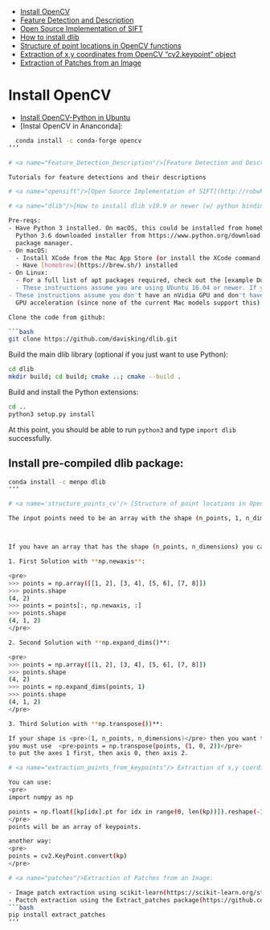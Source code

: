 * [Install OpenCV](#install_opencv)
* [Feature Detection and Description](#Feature_Detection_Description)
* [Open Source Implementation of SIFT](#opensift)
* [How to install dlib](#dlib)
* [Structure of point locations in OpenCV functions](#structure_points_cv)
* [Extraction of x,y coordinates from OpenCV “cv2.keypoint” object](#extraction_points_from_keypoints)
* [Extraction of Patches from an Image](#patches)

# <a name="install_opencv"/>Install OpenCV
- [Install OpenCV-Python in Ubuntu](https://docs.opencv.org/master/d2/de6/tutorial_py_setup_in_ubuntu.html)
- [Instal OpenCV in Ananconda]:
```bash
  conda install -c conda-forge opencv
’’’

# <a name="Feature_Detection_Description"/>[Feature Detection and Description](https://docs.opencv.org/4.5.0/db/d27/tutorial_py_table_of_contents_feature2d.html)

Tutorials for feature detections and their descriptions

# <a name="opensift"/>[Open Source Implementation of SIFT](http://robwhess.github.io/opensift/)

# <a name="dlib"/>[How to install dlib v19.9 or newer (w/ python bindings) from github on macOS and Ubuntu](https://gist.github.com/ageitgey/629d75c1baac34dfa5ca2a1928a7aeaf)

Pre-reqs:
- Have Python 3 installed. On macOS, this could be installed from homebrew or even via standard 
  Python 3.6 downloaded installer from https://www.python.org/download. On Linux, just use your
  package manager.
- On macOS:
  - Install XCode from the Mac App Store (or install the XCode command line utils).
  - Have [homebrew](https://brew.sh/) installed
- On Linux:
  - For a full list of apt packages required, check out the [example Dockerfile](https://github.com/ageitgey/face_recognition/blob/master/Dockerfile#L6-L34) and copy what's installed there.
  - These instructions assume you are using Ubuntu 16.04 or newer. If you are using 14.04, you can try [these installation instructions instead](https://github.com/ageitgey/face_recognition/issues/120) to work around the old CMake version.
- These instructions assume you don't have an nVidia GPU and don't have Cuda and cuDNN installed and don't want
  GPU acceleration (since none of the current Mac models support this).

Clone the code from github:

```bash
git clone https://github.com/davisking/dlib.git
```

Build the main dlib library (optional if you just want to use Python):

```bash
cd dlib
mkdir build; cd build; cmake ..; cmake --build .
```

Build and install the Python extensions:

```bash
cd ..
python3 setup.py install
```

At this point, you should be able to run `python3` and type `import dlib` successfully.

## Install pre-compiled dlib package: 
```bash
conda install -c menpo dlib
’’’

# <a name='structure_points_cv'/> [Structure of point locations in OpenCV functions](https://stackoverflow.com/questions/47402445/need-help-in-understanding-error-for-cv2-undistortpoints/47403282#47403282)

The input points need to be an array with the shape (n_points, 1, n_dimensions). So if you have 2D coordinates, they should be in the shape (n_points, 1, 2). Or for 3D coordinates they should be in the shape (n_points, 1, 3). This is true for most OpenCV functions. AFAIK, this format will work for all OpenCV functions, while some few OpenCV functions will also accept points in the shape (n_points, n_dimensions). I find it best to just keep everything consistent and in the format (n_points, 1, n_dimensions).



If you have an array that has the shape (n_points, n_dimensions) you can expand it with 

1. First Solution with **np.newaxis**:

<pre>
>>> points = np.array([[1, 2], [3, 4], [5, 6], [7, 8]])
>>> points.shape
(4, 2)
>>> points = points[:, np.newaxis, :]
>>> points.shape
(4, 1, 2)
</pre>

2. Second Solution with **np.expand_dims()**:

<pre>
>>> points = np.array([[1, 2], [3, 4], [5, 6], [7, 8]])
>>> points.shape
(4, 2)
>>> points = np.expand_dims(points, 1)
>>> points.shape
(4, 1, 2)
</pre>

3. Third Solution with **np.transpose())**:

If your shape is <pre>(1, n_points, n_dimensions)</pre> then you want to swap axis 0 with axis 1 to get <pre>(n_points, 1, n_dimensions)</pre>, 
you must use  <pre>points = np.transpose(points, (1, 0, 2))</pre> 
to put the axes 1 first, then axis 0, then axis 2.

# <a name="extraction_points_from_keypoints"/> Extraction of x,y coordinates from OpenCV “cv2.keypoint” object:

You can use:
<pre>
import numpy as np

points = np.float([kp[idx].pt for idx in range(0, len(kp))]).reshape(-1, 1, 2)
</pre>
points will be an array of keypoints.

another way:
<pre>
points = cv2.KeyPoint.convert(kp)
</pre>

# <a name="patches"/>Extraction of Patches from an Image:

- Image patch extraction using scikit-learn(https://scikit-learn.org/stable/modules/feature_extraction.html#image-feature-extraction)
- Pactch extraction using the Extract_patches package(https://github.com/ducha-aiki/extract_patches):
```bash
pip install extract_patches
’’’
